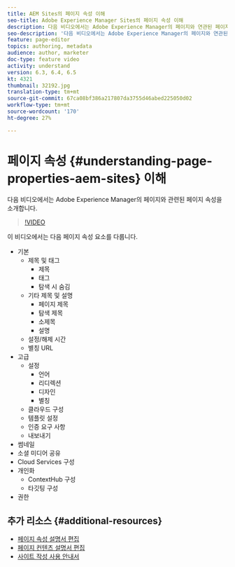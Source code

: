 ```yaml
---
title: AEM Sites의 페이지 속성 이해
seo-title: Adobe Experience Manager Sites의 페이지 속성 이해
description: 다음 비디오에서는 Adobe Experience Manager의 페이지와 연관된 페이지 속성 메타데이터를 소개합니다.
seo-description: '다음 비디오에서는 Adobe Experience Manager의 페이지와 연관된 페이지 속성 메타데이터를 소개합니다. '
feature: page-editor
topics: authoring, metadata
audience: author, marketer
doc-type: feature video
activity: understand
version: 6.3, 6.4, 6.5
kt: 4321
thumbnail: 32192.jpg
translation-type: tm+mt
source-git-commit: 67ca08bf386a217807da3755d46abed225050d02
workflow-type: tm+mt
source-wordcount: '170'
ht-degree: 27%

---
```



# 페이지 속성 {#understanding-page-properties-aem-sites} 이해

다음 비디오에서는 Adobe Experience Manager의 페이지와 관련된 페이지 속성을 소개합니다.

>[!VIDEO](https://video.tv.adobe.com/v/32192?quality=12&learn=on)

이 비디오에서는 다음 페이지 속성 요소를 다룹니다.

* 기본
   * 제목 및 태그
      * 제목
      * 태그
      * 탐색 시 숨김
   * 기타 제목 및 설명
      * 페이지 제목
      * 탐색 제목
      * 소제목
      * 설명
   * 설정/해제 시간
   * 별칭 URL
* 고급
   * 설정
      * 언어
      * 리디렉션
      * 디자인
      * 별칭
   * 클라우드 구성
   * 템플릿 설정
   * 인증 요구 사항
   * 내보내기
* 썸네일
* 소셜 미디어 공유
* Cloud Services 구성
* 개인화
   * ContextHub 구성
   * 타깃팅 구성
* 권한

## 추가 리소스 {#additional-resources}

* [페이지 속성 설명서 편집](https://docs.adobe.com/content/help/en/experience-manager-65/authoring/authoring/editing-page-properties.html)
* [페이지 컨텐츠 설명서 편집](https://docs.adobe.com/content/help/en/experience-manager-65/authoring/authoring/editing-content.html)
* [사이트 작성 사용 안내서](https://docs.adobe.com/content/help/en/experience-manager-65/authoring/home.html?topic=/experience-manager/6-5/sites/authoring/morehelp/page-authoring.ug.js)
